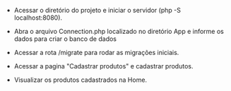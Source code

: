 - Acessar o diretório do projeto e iniciar o servidor (php -S localhost:8080).

- Abra o arquivo Connection.php localizado no diretório App e informe os dados para criar o banco de dados

- Acessar a rota /migrate para rodar as migrações iniciais.

- Acessar a pagina "Cadastrar produtos" e cadastrar produtos.

- Visualizar os produtos cadastrados na Home.